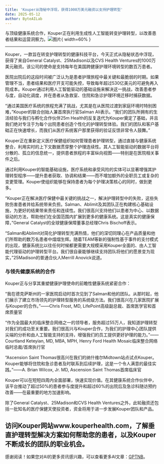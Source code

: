 ```yaml
---
title: 'Kouper从隐秘中浮现，获得1000万美元融资以支持护理转型'
date: 2025-05-12
author: ByteAILab
---
```


与顶级健康系统合作，Kouper正在利用生成性人工智能转变护理转型，以改善患者结果和运营洞察力。![图片](https://ai-techpark.com/wp-content/uploads/Kouper-Emerges.jpg){ width=60% }

---


Kouper，一款旨在转变护理转型的健康科技平台，今天正式从隐秘状态中浮现，获得了来自General Catalyst、25Madison以及CVS Health Ventures的1000万美元融资。该公司的使命是支持每年在美国跨健康护理环境转型的数百万患者。

医院出院后的这段时间被广泛认为是患者护理旅程中最关键和最脆弱的时期。如果管理不当，患者结果和医疗开支可能失控，导致每年超过530亿美元的可避免再入院成本。Kouper通过利用人工智能驱动的基础设施来解决这一挑战，改善患者参与度，自动化调度，并在患者从急救室、住院和急诊护理环境迁移时捕获数据。

“通过美国医疗系统的旅程充满了挑战，尤其是在从医院过渡到家庭环境时特别困难，”Kouper的联合创始人兼首席执行官Salman Ali表示。“我们的团队所拥有的生活经验与我们与孵化合作伙伴25m Health的反复迭代为Kouper奠定了基础，并且我们绝对专注于为每个出院患者创造个性化的护理转型体验。我们的团队和客户基础正在快速增长，而我们从医疗系统客户那里获得的验证反馈非常令人鼓舞。”

Kouper正在重新定义医疗保健组织如何管理患者护理转型，通过直接与健康系统整合，利用实时的上下文数据贯穿整个护理连续性。其人工智能驱动的数据平台将分散的、孤立的信息统一，提供患者旅程的丰富纵向视图——特别是在医院相关事件之后。

通过利用Kouper的智能基础设施，医疗系统和承受风险的实体可以显著增强其护理转型程序——提升患者获取、协调和结果——而不增加额外的全职员工或复杂的变更管理。Kouper使组织能够在保持患者为每个护理决策核心的同时，做到更多。

“Kouper正在解决医疗保健中最关键的挑战之一，解决护理转型中的失败，这些失败伤害患者并给系统带来负担。Salman、Ablimit及其团队正在构建核心基础设施，为更好的结果带来责任和连续性。我们很高兴支持他们以患者为中心、以数据驱动的方法，帮助他们在全国范围内扩展到更多的健康系统。这是真实的健康保障，”General Catalyst的全球健康保障董事总经理Chris Bischoff表示。

“Salman和Ablimit对简化护理转型充满热情，他们的深切同理心在产品质量和他们所帮助的数万名患者中熠熠生辉。随着TEAM等新的强制性基于事件的支付模式的出现，健康系统比以往任何时候都更需要大规模采用Kouper全面的、由人工智能代理驱动的护理转型平台。我们很自豪能够继续支持团队将他们的愿景变为现实，”25Madison的普通合伙人Merrill Anovick说道。

### 与领先健康系统的合作

Kouper正与分享其重塑健康护理使命的前瞻性健康系统紧密合作：

“我在德克萨斯州的一家医院启动时首次见到了Salman和他的团队。从那时起，他们展示了建立市场领先的护理转型服务的系统级方法。我们很高兴在几家医院扩展与Kouper的合作。”——Chris Frost, MD, LifePoint高级副总裁、首席医学官和首席质量官

“作为全国最大的临床整合网络之一的领导者，服务超过55万人，我知道护理转型对我们的成功至关重要。我们很高兴与Kouper合作，为我们的护理中心团队提供尖端的分析和由人工智能支持的支持，增强我们的员工提供更好护理的能力。”——Courtland Keteyian, MD, MBA, MPH, Henry Ford Health Mosaic临床整合网络临时总裁/首席执行官

“Ascension Saint Thomas很高兴在我们的纳什维尔Midtown站点试点Kouper。Kouper能够将住院和急诊患者及时联系到后续护理，这是一个令人满意的最佳实践。”——A. Brian Wilcox, Jr. MD, Ascension Saint Thomas首席临床官

Kouper可以在短短四周内全面部署，快速实现价值。在其健康系统合作伙伴中，该平台推动了超过50%的患者参与度提升和超过60%的出院后及急诊科随访预约改善——在最重要的地方加速影响。

除了General Catalyst、25Madison和CVS Health Ventures之外，此轮融资还包括一批知名的医疗保健天使投资者，资金将用于进一步发展Kouper团队和产品。

访问Kouper网站www.kouperhealth.com，了解垂直护理转型解决方案如何帮助您的患者，以及Kouper不断成长的团队的职业机会。
---
感谢阅读！如果您对AI的更多资讯感兴趣，可以查看更多AI文章：[GPTNB](https://gptnb.com)。
